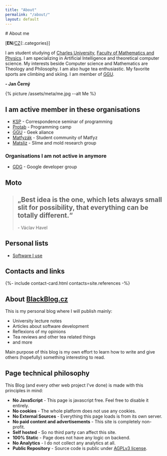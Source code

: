 ```yaml
---
title: "About"
permalink: "/about/"
layout: default
---
```


<article markdown="1">
# About me

[**EN**/[CZ](/about/cz/){:.categories}]

I am student studying of [Charles University](https://cuni.cz/), [Faculty of Mathematics and Physics](https://www.mff.cuni.cz/).
I am specializing in Artificial Intelligence and theoretical computer science. My
interests beside Computer science and Mathematics are Theology and Philosophy. I am also
huge tea enthusiastic. My favorite sports are climbing and skiing. I am member of
[GGU](https://ggu.cz/).

**- Jan Černý**

{% picture /assets/meta/me.jpg --alt Me %}

## I am active member in these organisations
- [KSP](https://ksp.mff.cuni.cz/) - Correspondence seminar of programming
- [Protab](https://protab.cz/) - Programming camp
- [GGU](https://ggu.cz/) - Geek aliance
- [Matfyzák](https://matfyzak.cz/) - Student community of Matfyz
- [Matsliz](http://slimoco.ning.com/group/matsliz) - Slime and mold research group

### Organisations I am not active in anymore
- [GDG](https://gug.cz) - Google developer group

## Moto

> ## „Best idea is the one, which lets always small slit for possibility, that everything can be totally different.“
> \- Václav Havel

## Personal lists
- [Software I use](/about/software/)

## Contacts and links

{%- include contact-card.html contacts=site.references -%}

# About [BlackBlog.cz](http://blackblog.cz/)

This is my personal blog where I will publish mainly: 

- University lecture notes
- Articles about software development
- Reflexions of my opinions
- Tea reviews and other tea related things
- and more

Main purpose of this blog is my own effort to learn how to write and give others 
(hopefully) something interesting to read.

## Page technical philosophy
This Blog (and every other web project I've done) is made with this principles in mind:
- __No JavaScript__ - This page is javascript free. Feel free to disable it entirely.
- __No cookies__ - The whole platform does not use any cookies.
- __No External Sources__ - Everything this page loads is from its own server.
- __No paid content and advertisements__ - This site is completely non-profit.
- __Self hosted__ - So no third party can affect this site.
- __100% Static__ - Page does not have any logic on backend.
- __No Analytics__ - I do not collect any analytics at all.
- __Public Repository__ - Source code is public under [AGPLv3 license](https://www.gnu.org/licenses/agpl-3.0.en.html).

</article>
